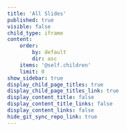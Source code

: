 ```yaml
---
title: 'All Slides'
published: true
visible: false
child_type: iframe
content:
    order:
        by: default
        dir: asc
    items: '@self.children'
    limit: 0
show_sidebar: true
display_child_page_titles: true
display_child_page_titles_link: true
display_content_title: false
display_content_title_links: false
display_content_links: false
hide_git_sync_repo_link: true
---
```

